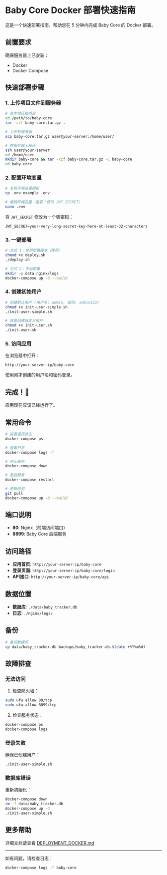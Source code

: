 # Baby Core Docker 部署快速指南

这是一个快速部署指南，帮助您在 5 分钟内完成 Baby Core 的 Docker 部署。

## 前置要求

确保服务器上已安装：
- Docker
- Docker Compose

## 快速部署步骤

### 1. 上传项目文件到服务器

```bash
# 在本地压缩项目
cd /path/to/baby-core
tar -czf baby-core.tar.gz .

# 上传到服务器
scp baby-core.tar.gz user@your-server:/home/user/

# 在服务器上解压
ssh user@your-server
cd /home/user
mkdir baby-core && tar -xzf baby-core.tar.gz -C baby-core
cd baby-core
```

### 2. 配置环境变量

```bash
# 复制环境变量模板
cp .env.example .env

# 编辑环境变量（重要！修改 JWT_SECRET）
nano .env
```

将 `JWT_SECRET` 修改为一个强密码：
```env
JWT_SECRET=your-very-long-secret-key-here-at-least-32-characters
```

### 3. 一键部署

```bash
# 方式 1：使用部署脚本（推荐）
chmod +x deploy.sh
./deploy.sh

# 方式 2：手动部署
mkdir -p data nginx/logs
docker-compose up -d --build
```

### 4. 创建初始用户

```bash
# 创建默认用户 (用户名: admin, 密码: admin123)
chmod +x init-user-simple.sh
./init-user-simple.sh

# 或者创建自定义用户
chmod +x init-user.sh
./init-user.sh
```

### 5. 访问应用

在浏览器中打开：
```
http://your-server-ip/baby-core
```

使用刚才创建的用户名和密码登录。

## 完成！🎉

应用现在应该已经运行了。

## 常用命令

```bash
# 查看运行状态
docker-compose ps

# 查看日志
docker-compose logs -f

# 停止服务
docker-compose down

# 重启服务
docker-compose restart

# 更新应用
git pull
docker-compose up -d --build
```

## 端口说明

- **80**: Nginx（前端访问端口）
- **8899**: Baby Core 后端服务

## 访问路径

- **应用首页**: `http://your-server-ip/baby-core`
- **登录页面**: `http://your-server-ip/baby-core/login`
- **API接口**: `http://your-server-ip/baby-core/api`

## 数据位置

- **数据库**: `./data/baby_tracker.db`
- **日志**: `./nginx/logs/`

## 备份

```bash
# 备份数据库
cp data/baby_tracker.db backups/baby_tracker.db.$(date +%Y%m%d)
```

## 故障排查

### 无法访问

1. 检查防火墙：
```bash
sudo ufw allow 80/tcp
sudo ufw allow 8899/tcp
```

2. 检查服务状态：
```bash
docker-compose ps
docker-compose logs
```

### 登录失败

确保已创建用户：
```bash
./init-user-simple.sh
```

### 数据库错误

重新初始化：
```bash
docker-compose down
rm -f data/baby_tracker.db
docker-compose up -d
./init-user-simple.sh
```

## 更多帮助

详细文档请查看 [DEPLOYMENT_DOCKER.md](./DEPLOYMENT_DOCKER.md)

---

如有问题，请检查日志：
```bash
docker-compose logs -f baby-core
```


